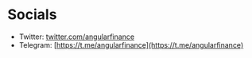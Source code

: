 # Socials

* Twitter: [twitter.com/angularfinance](http://twitter.com/angularfinance)
* Telegram: [https://t.me/angularfinance](https://t.me/angularfinance)
